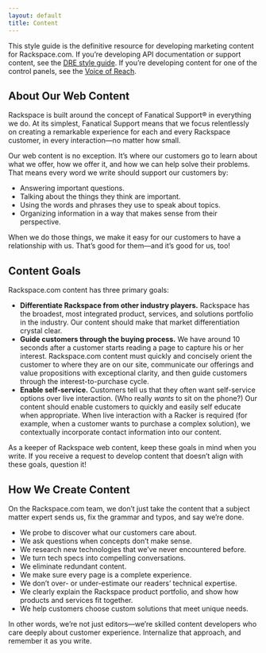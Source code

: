 ```yaml
---
layout: default
title: Content
---
```


This style guide is the definitive resource for developing marketing content for Rackspace.com. If you’re developing API documentation or support content, see the <a href="https://one.rackspace.com/display/C3/Writing+Style+Guide">DRE style guide</a>. If you’re developing content for one of the control panels, see the <a href="https://one.rackspace.com/display/RED/Voice+of+Reach">Voice of Reach</a>.

## About Our Web Content

Rackspace is built around the concept of Fanatical Support® in everything we do. At its simplest, Fanatical Support means that we focus relentlessly on creating a remarkable experience for each and every Rackspace customer, in every interaction—no matter how small. 

Our web content is no exception. It’s where our customers go to learn about what we offer, how we offer it, and how we can help solve their problems. That means every word we write should support our customers by: 

* Answering important questions.
* Talking about the things they think are important.
* Using the words and phrases they use to speak about topics.
* Organizing information in a way that makes sense from their perspective.

When we do those things, we make it easy for our customers to have a relationship with us. That’s good for them—and it’s good for us, too!

## Content Goals

Rackspace.com content has three primary goals:

* **Differentiate Rackspace from other industry players.** Rackspace has the broadest, most integrated product, services, and solutions portfolio in the industry. Our content should make that market differentiation crystal clear.
* **Guide customers through the buying process.** We have around 10 seconds after a customer starts reading a page to capture his or her interest.  Rackspace.com content must quickly and concisely orient the customer to where they are on our site, communicate our offerings and value propositions with exceptional clarity, and then guide customers through the interest-to-purchase cycle.
* **Enable self-service.** Customers tell us that they often want self-service options over live interaction. (Who really *wants* to sit on the phone?) Our content should enable customers to quickly and easily self educate when appropriate. When live interaction with a Racker is required (for example, when a customer wants to purchase a complex solution), we contextually incorporate contact information into our content.

As a keeper of Rackspace web content, keep these goals in mind when you write. If you receive a request to develop content that doesn’t align with these goals, question it!

## How We Create Content

On the Rackspace.com team, we don’t just take the content that a subject matter expert sends us, fix the grammar and typos, and say we’re done. 

* We probe to discover what our customers care about. 
* We ask questions when concepts don’t make sense. 
* We research new technologies that we’ve never encountered before. 
* We turn tech specs into compelling conversations.
* We eliminate redundant content.
* We make sure every page is a complete experience.
* We don’t over- or under-estimate our readers’ technical expertise.
* We clearly explain the Rackspace product portfolio, and show how products and services fit together.
* We help customers choose custom solutions that meet unique needs. 

In other words, we’re not just editors—we’re skilled content developers who care deeply about customer experience. Internalize that approach, and remember it as you write.
